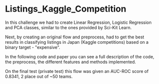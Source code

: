 # Listings_Kaggle_Competition

In this challenge we had to create Linear Regression, Logistic Regression and PCA classes, similar to the ones provided by Sci-Kit Learn.

Next, by creating an original flow and preprocess, had to get the best results in classifying listings in Japan (Kaggle competitions) based on a binary target - "expensive".

In the following code and paper you can see a full description of the code, the preprocess, the different features and methods implemented.

On the final test (private test) this flow was given an AUC-ROC score of 0.8341, 2 place out of ~50 teams.


